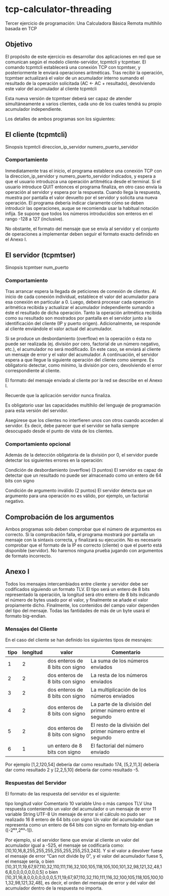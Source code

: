 # tcp-calculator-threading


Tercer ejercicio de programación: Una Calculadora Básica Remota multihilo basada en TCP
## Objetivo
El propósito de este ejercicio es desarrollar dos aplicaciones en red que se comunican según el modelo cliente-servidor, tcpmtcli y tcpmtser. El comando tcpmtcli establecerá una conexión TCP con tcpmtser, y posteriormente le enviará operaciones aritméticas. Tras recibir la operación, tcpmtser actualizará el valor de un acumulador interno sumando el resultado de la operación solicitada (AC ← AC + resultado), devolviendo este valor del acumulador al cliente tcpmtcli

Esta nueva versión de tcpmtser deberá ser capaz de atender simultáneamente a varios clientes, cada uno de los cuales tendrá su propio acumulador independiente.

Los detalles de ambos programas son los siguientes:

## El cliente (tcpmtcli)
Sinopsis
tcpmtcli direccion_ip_servidor numero_puerto_servidor

### Comportamiento
Inmediatamente tras el inicio, el programa establece una conexión TCP con la direccion_ip_servidor y numero_puerto_servidor indicados, y espera a que el usuario introduzca una operación artitmética desde el terminal. Si el usuario introduce QUIT entonces el programa finaliza, en otro caso envía la operación al servidor y espera por la respuesta. Cuando llega la respuesta, muestra por pantalla el valor devuelto por el servidor y solicita una nueva operación. El programa debería indicar claramente cómo se deben introducir las operaciones, auque se recomienda usar la habitual notación infija. Se supone que todos los números introducidos son enteros en el rango -128 a 127 (inclusive).

No obstante, el formato del mensaje que se envía al servidor y el conjunto de operaciones a implementar deben seguir el formato exacto definido en el Anexo I.

## El servidor (tcpmtser)
Sinopsis
tcpmtser num_puerto

### Comportamiento
Tras arrancar espera la llegada de peticiones de conexión de clientes. Al inicio de cada conexión individual, establece el valor del acumulador para esa conexión en particular a 0. Luego, deberá procesar cada operación aritmética recibida y actualizar el acumulador independiente sumando a éste el resultado de dicha operación. Tanto la operación aritmética recibida como su resultado son mostrados por pantalla en el servidor junto a la identificación del cliente (IP y puerto origen). Adicionalmente, se responde al cliente enviándole el valor actual del acumulador. 

Si se produce un desbordamiento (overflow) en la operación o ésta no puede ser realizada (ej. división por cero, factorial de un número negativo, etc.), el acumulador no será modificado. En este caso, se enviará al cliente un mensaje de error y el valor del acumulador. A continuación, el servidor espera a que llegue la siguiente operación del cliente como siempre. Es obligatorio detectar, como mínimo, la división por cero, devolviendo el error correspondiente al cliente.

El formato del mensaje enviado al cliente por la red se describe en el Anexo I. 

Recuerde que la aplicación servidor nunca finaliza.

Es obligatorio usar las capacidades multihilo del lenguaje de programación para esta versión del servidor.

Asegúrese que los clientes no interfieren unos con otros cuando acceden al servidor. Es decir, debe parecer que el servidor se halla siempre desocupado desde el punto de vista de los clientes.


### Comportamiento opcional
Además de la detección obligatoria de la división por 0, el servidor puede detectar los siguientes errores en la operación:

Condición de desbordamiento (overflow) (3 puntos)
El servidor es capaz de detectar que un resultado no puede ser almacenado como un entero de 64 bits con signo

Condición de argumento inválido (2 puntos)
El servidor detecta que un argumento para una operación no es válido, por ejemplo, un factorial negativo.

## Comprobación de los argumentos
Ambos programas solo deben comprobar que el número de argumentos es correcto. Si la comprobación falla, el programa mostrará por pantalla un mensaje con la sintaxis correcta, y finalizará su ejecución. No es necesario comprobar que el formato de la IP es correcto (cliente) o que el puerto está disponible (servidor). No haremos ninguna prueba jugando con argumentos de formato incorrecto.

## Anexo I
Todos los mensajes intercambiados entre cliente y servidor debe ser codificados siguiendo un formato TLV. El tipo será un entero de 8 bits representado la operación, la longitud será otro entero de 8 bits indicando el número de  bytes usado por el valor, y finalmente se añade el valor propiamente dicho. Finalmente, los contenidos del campo valor dependen del tipo del mensaje. Todas las fantidades de más de un byte usará el formato big-endian.

### Mensajes del Cliente
En el caso del cliente se han definido los siguientes tipos de mesnajes:

|tipo	|longitud | valor | Comentario|
|-----|---------|-------|-----------|
|1	|2	|dos enteros de 8 bits con signo   |  	La suma de los números enviados|
|2|	2|	dos enteros de 8 bits con signo    |   La resta de los números enviados|
|3	|2|	dos enteros de 8 bits con signo    |   La multiplicación de los números enviados|
|4|	2	|dos enteros de 8 bits con signo   |    La parte de la división del primer número entre el segundo|
|5	|2|	dos enteros de 8 bits con signo	 |     El resto de la división del primer número entre el segundo|
|6|	1	|un entero de 8 bits con signo    |     El factorial del número enviado |

Por ejemplo [1,2,120,54] debería dar como resultado 174, [5,2,11,3] debería dar como resultado 2 y [2,2,5,10] debería dar como resultado -5.

### Respuestas del Servidor 
El formato de las respuesta del servidor es el siguiente:

tipo	longitud	valor	Comentario
10	variable	Uno o más campos TLV	Una respuesta conteniendo un valor del acumulador o un mensaje de error
11	variable	String UTF-8	Un mensaje de error si el cálculo no pudo ser realizado
16	8	entero de 64 bits con signo     	Un valor del acumulador que se representa como un entero de 64 bits con signo en formato big-endian ([-2⁶³,2⁶³-1]).

Por ejemplo, si el servidor tiene que enviar al cliente un valor del acumulador igual a -525, el mensaje se codificaría como: [10,10,16,8,255,255,255,255,255,255,253,243]. Y si el valor a devolver fuese el mensaje de error “Can not divide by 0”, y el valor del acumulador fuese 5, el mensaje sería, o bien [10,31,11,19,67,97,110,32,110,111,116,32,100,105,118,105,100,101,32,98,121,32,48,16,8,0,0,0,0,0,0,0,5] o bien [10,31,16,8,0,0,0,0,0,0,0,5,11,19,67,97,110,32,110,111,116,32,100,105,118,105,100,101,32,98,121,32,48], es decir, el orden del mensaje de error y del valor del acumulador dentro de la respuesta no importa.
